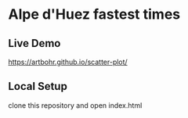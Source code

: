# Alpe d'Huez fastest times

## Live Demo
https://artbohr.github.io/scatter-plot/

## Local Setup
clone this repository and open index.html
